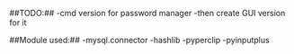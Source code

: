 ##TODO:##
-cmd version for password manager
-then create GUI version for it

##Module used:##
-mysql.connector
-hashlib
-pyperclip
-pyinputplus

